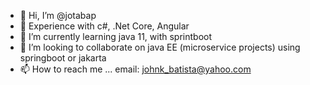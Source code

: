 - 👋 Hi, I’m @jotabap
- 👀 Experience with c#, .Net Core, Angular
- 🌱 I’m currently learning java 11, with sprintboot
- 💞️ I’m looking to collaborate on java EE (microservice projects) using springboot or jakarta
- 📫 How to reach me ... email: johnk_batista@yahoo.com

<!---
jotabap/jotabap is a ✨ special ✨ repository because its `README.md` (this file) appears on your GitHub profile.
You can click the Preview link to take a look at your changes.
--->
